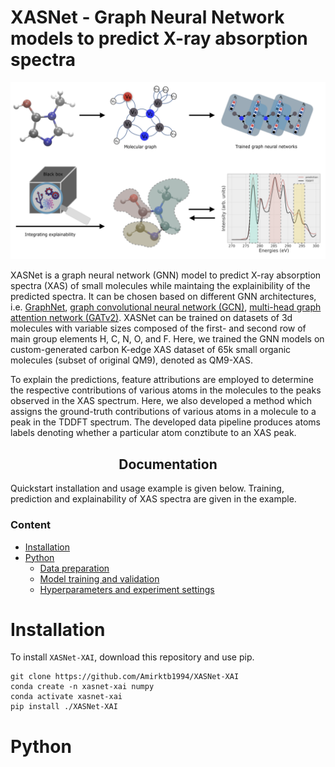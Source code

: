 # XASNet - Graph Neural Network models to predict X-ray absorption spectra

![generated molecules](./images/XASNet.png)

XASNet is a graph neural network (GNN) model to predict X-ray absorption spectra (XAS) of small molecules while maintaing the explainibility of the predicted spectra. It can be chosen based on different GNN architectures, i.e. [GraphNet](https://arxiv.org/abs/1806.01261), [graph convolutional neural network (GCN)](https://arxiv.org/abs/1509.09292), [multi-head graph attention network (GATv2)](https://arxiv.org/abs/1710.10903). XASNet can be trained on datasets of 3d molecules with variable sizes composed of the first- and second row of main group elements H, C, N, O, and F. Here, we trained the GNN models on custom-generated carbon K-edge XAS dataset of 65k small organic molecules (subset of original QM9), denoted as QM9-XAS. 

To explain the predictions, feature attributions are employed to determine the respective contributions of various atoms in the molecules to the peaks observed in the XAS spectrum. Here, we also developed a method which assigns the ground-truth contributions of various atoms in a molecule to a peak in the TDDFT spectrum. The developed data pipeline produces atoms labels denoting whether a particular atom conztibute to an XAS peak.


## <div align="center">Documentation</div>

Quickstart installation and usage example is given below. Training, prediction and explainability of XAS spectra are given in the example.  


### Content

+ [Installation](/README.md#installation)
+ [Python](/README.md#Python)
  + [Data preparation](/README.md#data-preparation)
  + [Model training and validation](/README.md#model-training)
  + [Hyperparameters and experiment settings](/README.md#hyperparameters-and-experiment-settings)

# Installation

To install `XASNet-XAI`, download this repository and use pip.

```
git clone https://github.com/Amirktb1994/XASNet-XAI
conda create -n xasnet-xai numpy
conda activate xasnet-xai
pip install ./XASNet-XAI
```

# Python
